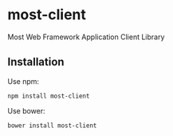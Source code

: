 # most-client
Most Web Framework Application Client Library

## Installation

Use npm:

    npm install most-client

Use bower:

    bower install most-client
